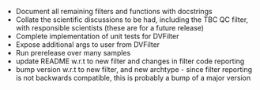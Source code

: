 - Document all remaining filters and functions with docstrings
- Collate the scientific discussions to be had, including the TBC QC filter, with responsible scientists (these are for a future release)
- Complete implementation of unit tests for DVFilter
- Expose additional args to user from DVFilter
- Run prerelease over many samples
- update README w.r.t to new filter and changes in filter code reporting
- bump version w.r.t to new filter, and new archtype - since filter reporting is not backwards compatible, this is probably a bump of a major version

